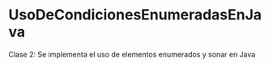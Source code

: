 # UsoDeCondicionesEnumeradasEnJava
Clase 2: Se implementa el uso de elementos enumerados y sonar en Java
